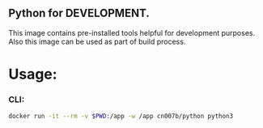 ## Python for DEVELOPMENT.

This image contains pre-installed tools helpful for development purposes.
<br>Also this image can be used as part of build process.

# Usage:

### CLI:

````sh
docker run -it --rm -v $PWD:/app -w /app cn007b/python python3
````
